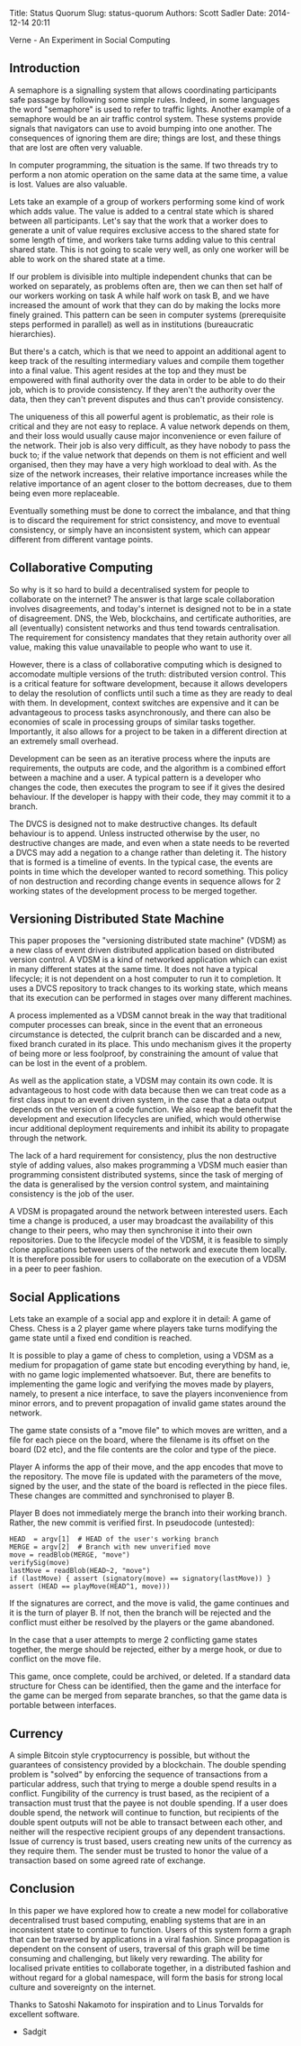 Title: Status Quorum
Slug: status-quorum
Authors: Scott Sadler
Date: 2014-12-14 20:11

Verne - An Experiment in Social Computing

Introduction
------------

A semaphore is a signalling system that allows coordinating participants safe passage by following some simple rules. Indeed, in some languages the word "semaphore" is used to refer to traffic lights. Another example of a semaphore would be an air traffic control system. These systems provide signals that navigators can use to avoid bumping into one another. The consequences of ignoring them are dire; things are lost, and these things that are lost are often very valuable.

In computer programming, the situation is the same. If two threads try to perform a non atomic operation on the same data at the same time, a value is lost. Values are also valuable.

Lets take an example of a group of workers performing some kind of work which adds value. The value is added to a central state which is shared between all participants. Let's say that the work that a worker does to generate a unit of value requires exclusive access to the shared state for some length of time, and workers take turns adding value to this central shared state. This is not going to scale very well, as only one worker will be able to work on the shared state at a time.

If our problem is divisible into multiple independent chunks that can be worked on separately, as problems often are, then we can then set half of our workers working on task A while half work on task B, and we have increased the amount of work that they can do by making the locks more finely grained. This pattern can be seen in computer systems (prerequisite steps performed in parallel) as well as in institutions (bureaucratic hierarchies).

But there's a catch, which is that we need to appoint an additional agent to keep track of the resulting intermediary values and compile them together into a final value. This agent resides at the top and they must be empowered with final authority over the data in order to be able to do their job, which is to provide consistency. If they aren't the authority over the data, then they can't prevent disputes and thus can't provide consistency.

The uniqueness of this all powerful agent is problematic, as their role is critical and they are not easy to replace. A value network depends on them, and their loss would usually cause major inconvenience or even failure of the network. Their job is also very difficult, as they have nobody to pass the buck to; if the value network that depends on them is not efficient and well organised, then they may have a very high workload to deal with. As the size of the network increases, their relative importance increases while the relative importance of an agent closer to the bottom decreases, due to them being even more replaceable.

Eventually something must be done to correct the imbalance, and that thing is to discard the requirement for strict consistency, and move to eventual consistency, or simply have an inconsistent system, which can appear different from different vantage points.


Collaborative Computing
-----------------------

So why is it so hard to build a decentralised system for people to collaborate on the internet? The answer is that large scale collaboration involves disagreements, and today's internet is designed not to be in a state of disagreement. DNS, the Web, blockchains, and certificate authorities, are all (eventually) consistent networks and thus tend towards centralisation. The requirement for consistency mandates that they retain authority over all value, making this value unavailable to people who want to use it.

However, there is a class of collaborative computing which is designed to accomodate multiple versions of the truth: distributed version control. This is a critical feature for software development, because it allows developers to delay the resolution of conflicts until such a time as they are ready to deal with them. In development, context switches are expensive and it can be advantageous to process tasks asynchronously, and there can also be economies of scale in processing groups of similar tasks together. Importantly, it also allows for a project to be taken in a different direction at an extremely small overhead.

Development can be seen as an iterative process where the inputs are requirements, the outputs are code, and the algorithm is a combined effort between a machine and a user. A typical pattern is a developer who changes the code, then executes the program to see if it gives the desired behaviour. If the developer is happy with their code, they may commit it to a branch.

The DVCS is designed not to make destructive changes. Its default behaviour is to append. Unless instructed otherwise by the user, no destructive changes are made, and even when a state needs to be reverted a DVCS may add a negation to a change rather than deleting it. The history that is formed is a timeline of events. In the typical case, the events are points in time which the developer wanted to record something. This policy of non destruction and recording change events in sequence allows for 2 working states of the development process to be merged together.


Versioning Distributed State Machine
------------------------------------

This paper proposes the "versioning distributed state machine" (VDSM) as a new class of event driven distributed application based on distributed version control. A VDSM is a kind of networked application which can exist in many different states at the same time. It does not have a typical lifecycle; it is not dependent on a host computer to run it to completion. It uses a DVCS repository to track changes to its working state, which means that its execution can be performed in stages over many different machines.

A process implemented as a VDSM cannot break in the way that traditional computer processes can break, since in the event that an erroneous circumstance is detected, the culprit branch can be discarded and a new, fixed branch curated in its place. This undo mechanism gives it the property of being more or less foolproof, by constraining the amount of value that can be lost in the event of a problem.

As well as the application state, a VDSM may contain its own code. It is advantageous to host code with data because then we can treat code as a first class input to an event driven system, in the case that a data output depends on the version of a code function. We also reap the benefit that the development and execution lifecycles are unified, which would otherwise incur additional deployment requirements and inhibit its ability to propagate through the network.

The lack of a hard requirement for consistency, plus the non destructive style of adding values, also makes programming a VDSM much easier than programming consistent distributed systems, since the task of merging of the data is generalised by the version control system, and maintaining consistency is the job of the user.

A VDSM is propagated around the network between interested users. Each time a change is produced, a user may broadcast the availability of this change to their peers, who may then synchronise it into their own repositories. Due to the lifecycle model of the VDSM, it is feasible to simply clone applications between users of the network and execute them locally. It is therefore possible for users to collaborate on the execution of a VDSM in a peer to peer fashion.


Social Applications
-------------------

Lets take an example of a social app and explore it in detail: A game of Chess. Chess is a 2 player game where players take turns modifying the game state until a fixed end condition is reached.

It is possible to play a game of chess to completion, using a VDSM as a medium for propagation of game state but encoding everything by hand, ie, with no game logic implemented whatsoever. But, there are benefits to implementing the game logic and verifying the moves made by players, namely, to present a nice interface, to save the players inconvenience from minor errors, and to prevent propagation of invalid game states around the network.

The game state consists of a "move file" to which moves are written, and a file for each piece on the board, where the filename is its offset on the board (D2 etc), and the file contents are the color and type of the piece.

Player A informs the app of their move, and the app encodes that move to the repository. The move file is updated with the parameters of the move, signed by the user, and the state of the board is reflected in the piece files. These changes are committed and synchronised to player B.

Player B does not immediately merge the branch into their working branch. Rather, the new commit is verified first. In pseudocode (untested):


    HEAD  = argv[1]  # HEAD of the user's working branch
    MERGE = argv[2]  # Branch with new unverified move
    move = readBlob(MERGE, "move")
    verifySig(move)
    lastMove = readBlob(HEAD~2, "move")
    if (lastMove) { assert (signatory(move) == signatory(lastMove)) }
    assert (HEAD == playMove(HEAD^1, move)))


If the signatures are correct, and the move is valid, the game continues and it is the turn of player B. If not, then the branch will be rejected and the conflict must either be resolved by the players or the game abandoned.

In the case that a user attempts to merge 2 conflicting game states together, the merge should be rejected, either by a merge hook, or due to conflict on the move file.

This game, once complete, could be archived, or deleted. If a standard data structure for Chess can be identified, then the game and the interface for the game can be merged from separate branches, so that the game data is portable between interfaces.


Currency
--------

A simple Bitcoin style cryptocurrency is possible, but without the guarantees of consistency provided by a blockchain. The double spending problem is "solved" by enforcing the sequence of transactions from a particular address, such that trying to merge a double spend results in a conflict. Fungibility of the currency is trust based, as the recipient of a transaction must trust that the payee is not double spending. If a user does double spend, the network will continue to function, but recipients of the double spent outputs will not be able to transact between each other, and neither will the respective recipient groups of any dependent transactions. Issue of currency is trust based, users creating new units of the currency as they require them. The sender must be trusted to honor the value of a transaction based on some agreed rate of exchange.


Conclusion
----------

In this paper we have explored how to create a new model for collaborative decentralised trust based computing, enabling systems that are in an inconsistent state to continue to function. Users of this system form a graph that can be traversed by applications in a viral fashion. Since propagation is dependent on the consent of users, traversal of this graph will be time consuming and challenging, but likely very rewarding. The ability for localised private entities to collaborate together, in a distributed fashion and without regard for a global namespace, will form the basis for strong local culture and sovereignty on the internet.

Thanks to Satoshi Nakamoto for inspiration and to Linus Torvalds for excellent software.

- Sadgit
